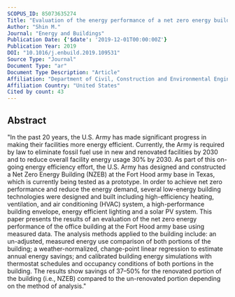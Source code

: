 ```yaml
---
SCOPUS_ID: 85073635274
Title: "Evaluation of the energy performance of a net zero energy building in a hot and humid climate"
Author: "Shin M."
Journal: "Energy and Buildings"
Publication Date: {'$date': '2019-12-01T00:00:00Z'}
Publication Year: 2019
DOI: "10.1016/j.enbuild.2019.109531"
Source Type: "Journal"
Document Type: "ar"
Document Type Description: "Article"
Affiliation: "Department of Civil, Construction and Environmental Engineering"
Affiliation Country: "United States"
Cited by count: 43
---
```


## Abstract
"In the past 20 years, the U.S. Army has made significant progress in making their facilities more energy efficient. Currently, the Army is required by law to eliminate fossil fuel use in new and renovated facilities by 2030 and to reduce overall facility energy usage 30% by 2030. As part of this on-going energy efficiency effort, the U.S. Army has designed and constructed a Net Zero Energy Building (NZEB) at the Fort Hood army base in Texas, which is currently being tested as a prototype. In order to achieve net zero performance and reduce the energy demand, several low-energy building technologies were designed and built including high-efficiency heating, ventilation, and air conditioning (HVAC) system, a high-performance building envelope, energy efficient lighting and a solar PV system. This paper presents the results of an evaluation of the net zero energy performance of the office building at the Fort Hood army base using measured data. The analysis methods applied to the building include: an un-adjusted, measured energy use comparison of both portions of the building; a weather-normalized, change-point linear regression to estimate annual energy savings; and calibrated building energy simulations with thermostat schedules and occupancy conditions of both portions in the building. The results show savings of 37–50% for the renovated portion of the building (i.e., NZEB) compared to the un-renovated portion depending on the method of analysis."
